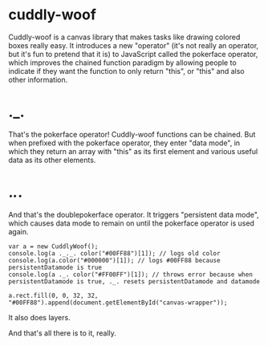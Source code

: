 # cuddly-woof
Cuddly-woof is a canvas library that makes tasks like drawing colored boxes really easy. It introduces a new "operator" (it's not really an operator, but it's fun to pretend that it is) to JavaScript called the pokerface operator, which improves the chained function paradigm by allowing people to indicate if they want the function to only return "this", or "this" and also other information.

# ._.
That's the pokerface operator! Cuddly-woof functions can be chained. But when prefixed with the pokerface operator, they enter "data mode", in which they return an array with "this" as its first element and various useful data as its other elements.

# ._._.
And that's the doublepokerface operator. It triggers "persistent data mode", which causes data mode to remain on until the pokerface operator is used again.

```
var a = new CuddlyWoof();
console.log(a ._._. color("#00FF88")[1]); // logs old color
console.log(a.color("#000000")[1]); // logs #00FF88 because persistentDatamode is true
console.log(a ._. color("#FF00FF")[1]); // throws error because when persistentDatamode is true, ._. resets persistentDatamode and datamode

a.rect.fill(0, 0, 32, 32, "#00FF88").append(document.getElementById("canvas-wrapper"));
```
It also does layers.

And that's all there is to it, really.
